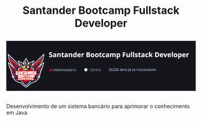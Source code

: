 <div align="center">

# Santander Bootcamp Fullstack Developer

##



![Santander Bootcamp](img/bootcamp.png)



</div>

##

Desenvolvimento de um sistema bancário para aprimorar o conhecimento em Java
